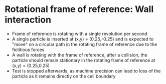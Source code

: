 # Rotational frame of reference: Wall interaction
* Frame of reference is rotating with a single revolution per second
* A single particle is inserted at (x,y) = (0.25,-0.25) and is expected to "move" on a circular path in the rotating frame of reference due to the fictitious forces
* A wall is rotating with the frame of reference, after a collision, the particle should remain stationary in the rotating frame of reference at (x,y) = (0.25,0.25)
* Test is stopped afterwards, as machine precision can lead to loss of the particle as it remains directly on the cell boundary
